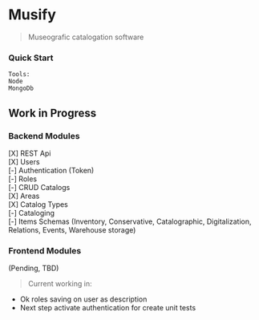 # Musify

> Museografic catalogation software

### Quick Start

```
Tools:
Node
MongoDb
```
## Work in Progress
### Backend Modules
[X] REST Api \
[X] Users \
[-] Authentication (Token) \
[-] Roles \
[-] CRUD Catalogs \
[X] Areas \
[X] Catalog Types \
[-] Cataloging \
[-] Items Schemas (Inventory, Conservative, Catalographic, Digitalization, Relations, Events, Warehouse storage)
### Frontend Modules
(Pending, TBD)


> Current working in:
* Ok roles saving on user as description
* Next step activate authentication for create unit tests
